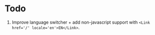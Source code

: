 # Todo

1. Improve language switcher + add non-javascript support with `<Link href='/' locale='en'>EN</Link>`.
